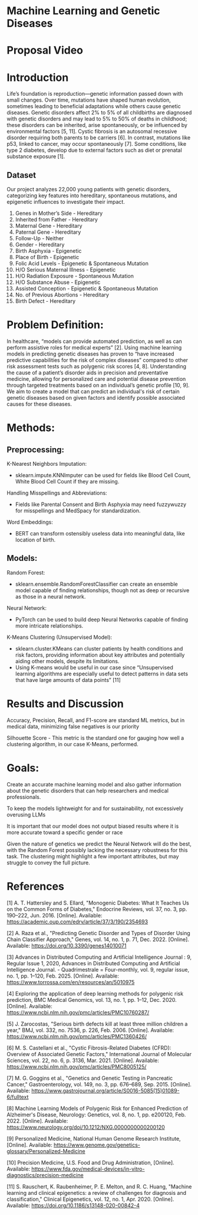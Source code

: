 # Machine Learning and Genetic Diseases
# Proposal Video

# Introduction
Life’s foundation is reproduction—genetic information passed down with small changes. Over time, mutations have shaped human evolution, sometimes leading to beneficial adaptations while others cause genetic diseases. Genetic disorders affect 2% to 5% of all childbirths are diagnosed with genetic disorders and may lead to 5% to 50% of deaths in childhood; these disorders can be inherited, arise spontaneously, or be influenced by environmental factors [5, 11]. Cystic fibrosis is an autosomal recessive disorder requiring both parents to be carriers [6]. In contrast, mutations like p53, linked to cancer, may occur spontaneously [7]. Some conditions, like type 2 diabetes, develop due to external factors such as diet or prenatal substance exposure [1].
## Dataset
Our project analyzes 22,000 young patients with genetic disorders, categorizing key features into hereditary, spontaneous mutations, and epigenetic influences to investigate their impact.
1. Genes in Mother’s Side - Hereditary
2. Inherited from Father - Hereditary
3. Maternal Gene - Hereditary
4. Paternal Gene - Hereditary
5. Follow-Up - Neither
6. Gender - Hereditary
7. Birth Asphyxia - Epigenetic
8. Place of Birth - Epigenetic
9. Folic Acid Levels - Epigenetic & Spontaneous Mutation
10. H/O Serious Maternal Illness - Epigenetic
11. H/O Radiation Exposure - Spontaneous Mutation
12. H/O Substance Abuse - Epigenetic
13. Assisted Conception - Epigenetic & Spontaneous Mutation
14. No. of Previous Abortions - Hereditary
15. Birth Defect - Hereditary

# Problem Definition:
In healthcare, “models can provide automated prediction, as well as can perform assistive roles for medical experts” [2]. Using machine learning models in predicting genetic diseases has proven to “have increased predictive capabilities for the risk of complex diseases” compared to other risk assessment tests such as polygenic risk scores [4, 8]. Understanding the cause of a patient’s disorder aids in precision and preventative medicine, allowing for personalized care and potential disease prevention through targeted treatments based on an individual’s genetic profile [10, 9]. We aim to create a model that can predict an individual's risk of certain genetic diseases based on given factors and identify possible associated causes for these diseases.

# Methods:
## Preprocessing:
K-Nearest Neighbors Imputation:
- sklearn.impute.KNNImputer can be used for fields like Blood Cell Count, White Blood Cell Count if they are missing.

Handling Misspellings and Abbreviations:
- Fields like Parental Consent and Birth Asphyxia may need fuzzywuzzy for misspellings and MedSpacy for standardization.

Word Embeddings:
- BERT can transform ostensibly useless data into meaningful data, like location of birth.

## Models:
Random Forest:
- sklearn.ensemble.RandomForestClassifier can create an ensemble model capable of finding relationships, though not as deep or recursive as those in a neural network.

Neural Network:
- PyTorch can be used to build deep Neural Networks capable of finding more intricate relationships.

K-Means Clustering (Unsupervised Model):
- sklearn.cluster.KMeans can cluster patients by health conditions and risk factors, providing information about key attributes and potentially aiding other models, despite its limitations.
- Using K-means would be useful in our case since “Unsupervised learning algorithms are especially useful to detect patterns in data sets that have large amounts of data points” [11]

# Results and Discussion
Accuracy, Precision, Recall, and F1-score are standard ML metrics, but in medical data, minimizing false negatives is our priority

Silhouette Score - This metric is the standard one for gauging how well a clustering algorithm, in our case K-Means, performed. 

# Goals:
Create an accurate machine learning model and also gather information about the genetic disorders that can help researchers and medical professionals.

To keep the models lightweight for and for sustainability, not excessively overusing LLMs

It is important that our model does not output biased results where it is more accurate toward a specific gender or race

Given the nature of genetics we predict the Neural Network will do the best, with the Random Forest possibly lacking the necessary robustness for this task. The clustering might highlight a few important attributes, but may struggle to convey the full picture.

# References
[1] A. T. Hattersley and S. Ellard, "Monogenic Diabetes: What It Teaches Us on the Common Forms of Diabetes," Endocrine Reviews, vol. 37, no. 3, pp. 190–222, Jun. 2016. [Online]. Available: https://academic.oup.com/edrv/article/37/3/190/2354693

[2] A. Raza et al., "Predicting Genetic Disorder and Types of Disorder Using Chain Classifier Approach," Genes, vol. 14, no. 1, p. 71, Dec. 2022. [Online]. Available: https://doi.org/10.3390/genes14010071

[3] Advances in Distributed Computing and Artificial Intelligence Journal : 9, Regular Issue 1, 2020, Advances in Distributed Computing and Artificial Intelligence Journal. - Quadrimestrale = Four-monthly, vol. 9, regular issue, no. 1, pp. 1–120, Feb. 2025. [Online]. Available: https://www.torrossa.com/en/resources/an/5010975

[4] Exploring the application of deep learning methods for polygenic risk prediction, BMC Medical Genomics, vol. 13, no. 1, pp. 1–12, Dec. 2020. [Online]. Available: https://www.ncbi.nlm.nih.gov/pmc/articles/PMC10760287/

[5] J. Zarocostas, "Serious birth defects kill at least three million children a year," BMJ, vol. 332, no. 7536, p. 226, Feb. 2006. [Online]. Available: https://www.ncbi.nlm.nih.gov/pmc/articles/PMC1360426/

[6] M. S. Castellani et al., "Cystic Fibrosis-Related Diabetes (CFRD): Overview of Associated Genetic Factors," International Journal of Molecular Sciences, vol. 22, no. 6, p. 3136, Mar. 2021. [Online]. Available: https://www.ncbi.nlm.nih.gov/pmc/articles/PMC8005125/

[7] M. G. Goggins et al., "Genetics and Genetic Testing in Pancreatic Cancer," Gastroenterology, vol. 149, no. 3, pp. 676–689, Sep. 2015. [Online]. Available: https://www.gastrojournal.org/article/S0016-5085(15)01089-6/fulltext

[8] Machine Learning Models of Polygenic Risk for Enhanced Prediction of Alzheimer's Disease, Neurology: Genetics, vol. 8, no. 1, pp. e200120, Feb. 2022. [Online]. Available: https://www.neurology.org/doi/10.1212/NXG.0000000000200120

[9] Personalized Medicine, National Human Genome Research Institute, [Online]. Available: https://www.genome.gov/genetics-glossary/Personalized-Medicine

[10] Precision Medicine, U.S. Food and Drug Administration, [Online]. Available: https://www.fda.gov/medical-devices/in-vitro-diagnostics/precision-medicine

[11] S. Rauschert, K. Raubenheimer, P. E. Melton, and R. C. Huang, "Machine learning and clinical epigenetics: a review of challenges for diagnosis and classification," Clinical Epigenetics, vol. 12, no. 1, Apr. 2020. [Online]. Available: https://doi.org/10.1186/s13148-020-00842-4
